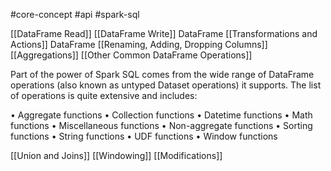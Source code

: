 #core-concept #api #spark-sql 


[[DataFrame Read]]
[[DataFrame Write]]
DataFrame [[Transformations and Actions]]
DataFrame [[Renaming, Adding, Dropping Columns]]
[[Aggregations]]
[[Other Common DataFrame Operations]]

Part of the power of Spark SQL comes from the wide range of DataFrame operations
(also known as untyped Dataset operations) it supports. The list of operations is quite
extensive and includes:

• Aggregate functions
• Collection functions
• Datetime functions
• Math functions
• Miscellaneous functions
• Non-aggregate functions
• Sorting functions
• String functions
• UDF functions
• Window functions

[[Union and Joins]]
[[Windowing]]
[[Modifications]]